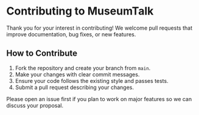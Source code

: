 # Contributing to MuseumTalk

Thank you for your interest in contributing! We welcome pull requests that improve documentation, bug fixes, or new features.

## How to Contribute

1. Fork the repository and create your branch from `main`.
2. Make your changes with clear commit messages.
3. Ensure your code follows the existing style and passes tests.
4. Submit a pull request describing your changes.

Please open an issue first if you plan to work on major features so we can discuss your proposal.
